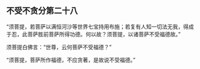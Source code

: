 ## 不受不贪分第二十八
“须菩提，若菩萨以满恒河沙等世界七宝持用布施；若复有人知一切法无我，得成于忍，此菩萨胜前菩萨所得功德。何以故？须菩提，以诸菩萨不受福德故。”

须菩提白佛言：“世尊，云何菩萨不受福德？”

“须菩提，菩萨所作福德，不应贪著，是故说不受福德。”

